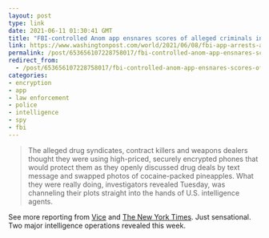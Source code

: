 ```yaml
---
layout: post
type: link
date: 2021-06-11 01:30:41 GMT
title: "FBI-controlled Anom app ensnares scores of alleged criminals in global police sting"
link: https://www.washingtonpost.com/world/2021/06/08/fbi-app-arrests-australia-crime/
permalink: /post/653656107228758017/fbi-controlled-anom-app-ensnares-scores-of-alleged
redirect_from: 
  - /post/653656107228758017/fbi-controlled-anom-app-ensnares-scores-of-alleged
categories:
- encryption
- app
- law enforcement
- police
- intelligence
- spy
- fbi
---
```

<p><blockquote>The alleged drug syndicates, contract killers and weapons dealers thought they were using high-priced, securely encrypted phones that would protect them as they openly discussed drug deals by text message and swapped photos of cocaine-packed pineapples. What they were really doing, investigators revealed Tuesday, was channeling their plots straight into the hands of U.S. intelligence agents.</blockquote>
<p>See more reporting from <a href="https://www.vice.com/en/article/akgkwj/operation-trojan-shield-anom-fbi-secret-phone-network">Vice</a> and <a href="https://www.nytimes.com/2021/06/08/world/australia/operation-trojan-horse-anom.html">The New York Times</a>. Just sensational. Two major intelligence operations revealed this week.</p></p>